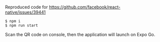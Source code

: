 Reproduced code for https://github.com/facebook/react-native/issues/39441

```
$ npm i
$ npm run start
```

Scan the QR code on console, then the application will launch on Expo Go.

